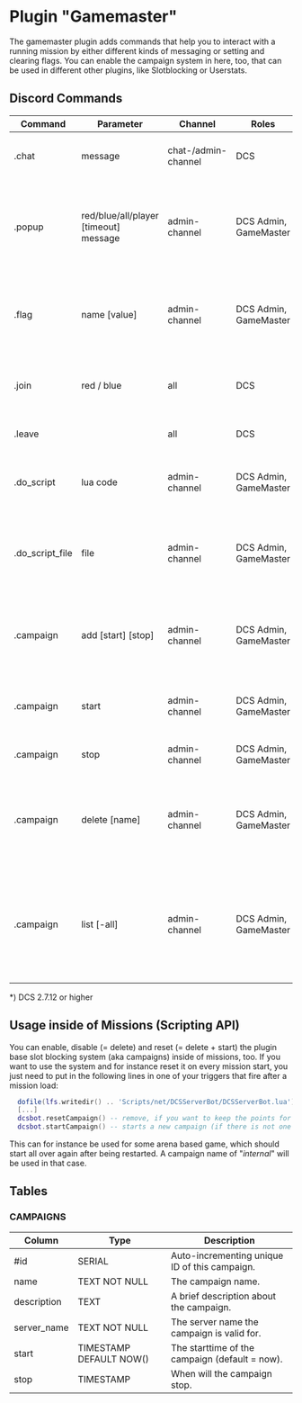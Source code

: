 # Plugin "Gamemaster"
The gamemaster plugin adds commands that help you to interact with a running mission by either different kinds of 
messaging or setting and clearing flags. You can enable the campaign system in here, too, that can be used in different
other plugins, like Slotblocking or Userstats.

## Discord Commands

| Command         | Parameter                             | Channel             | Roles                  | Description                                                                                                       |
|-----------------|---------------------------------------|---------------------|------------------------|-------------------------------------------------------------------------------------------------------------------|
| .chat           | message                               | chat-/admin-channel | DCS                    | Send a message to the DCS in-game-chat.                                                                           |
| .popup          | red/blue/all/player [timeout] message | admin-channel       | DCS Admin, GameMaster  | Send a popup to the dedicated coalition or player* in game with an optional timeout.                              |
| .flag           | name [value]                          | admin-channel       | DCS Admin, GameMaster  | Sets (or clears) a flag inside the running mission or returns the current value.                                  |
| .join           | red / blue                            | all                 | DCS                    | Joins either Coalition Red or Coalition Blue discord groups.                                                      |
| .leave          |                                       | all                 | DCS                    | Leave the current coalition.                                                                                      |
| .do_script      | lua code                              | admin-channel       | DCS Admin, GameMaster  | Run specific lua code inside the running mission.                                                                 |
| .do_script_file | file                                  | admin-channel       | DCS Admin, GameMaster  | Load a script (relative to Saved Games\DCS...) into the running mission.                                          |
| .campaign       | add <name> [start] [stop]             | admin-channel       | DCS Admin, GameMaster  | Creates a new campaign "name", starting at "start" and ending at "stop".                                          |
| .campaign       | start <name>                          | admin-channel       | DCS Admin, GameMaster  | Starts a new campaign with the provided name, if none is running.                                                 |
| .campaign       | stop                                  | admin-channel       | DCS Admin, GameMaster  | Stops the current campaign.                                                                                       |
| .campaign       | delete [name]                         | admin-channel       | DCS Admin, GameMaster  | Deletes a campaign out of the list. If no name is provided the current campaign will be deleted.                  |
| .campaign       | list [-all]                           | admin-channel       | DCS Admin, GameMaster  | Lists all available campaigns. If "-all" is not provided (default), only campaigns from now on will be displayed. |

*) DCS 2.7.12 or higher

## Usage inside of Missions (Scripting API)
You can enable, disable (= delete) and reset (= delete + start) the plugin base slot blocking system (aka campaigns) 
inside of missions, too. If you want to use the system and for instance reset it on every mission start, you just need 
to put in the following lines in one of your triggers that fire after a mission load:
```lua
  dofile(lfs.writedir() .. 'Scripts/net/DCSServerBot/DCSServerBot.lua')
  [...]
  dcsbot.resetCampaign() -- remove, if you want to keep the points for players
  dcsbot.startCampaign() -- starts a new campaign (if there is not one started already)
```
This can for instance be used for some arena based game, which should start all over again after being restarted.
A campaign name of "_internal_" will be used in that case.

## Tables
### CAMPAIGNS
| Column      | Type                    | Description                                    |
|-------------|-------------------------|------------------------------------------------|
| #id         | SERIAL                  | Auto-incrementing unique ID of this campaign.  |
| name        | TEXT NOT NULL           | The campaign name.                             |
| description | TEXT                    | A brief description about the campaign.        |
| server_name | TEXT NOT NULL           | The server name the campaign is valid for.     |
| start       | TIMESTAMP DEFAULT NOW() | The starttime of the campaign (default = now). |
| stop        | TIMESTAMP               | When will the campaign stop.                   |
